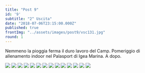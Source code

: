 ```yaml
---
title: "Post 9"
id: '9'
subtitle: "2^ Uscita"
date: "2018-07-06T23:15:00.000Z"
published: true
frontImg: "../assets/images/post9/vsc131.jpg"
round: 1
---
```


Nemmeno la pioggia ferma il duro lavoro del Camp.
Pomeriggio di allenamento indoor nel Palasport di Igea Marina.
A dopo.

![](../assets/images/post9/vsc117.jpg)
![](../assets/images/post9/vsc118.jpg)
![](../assets/images/post9/vsc119.jpg)
![](../assets/images/post9/vsc120.jpg)
![](../assets/images/post9/vsc121.jpg)
![](../assets/images/post9/vsc122.jpg)
![](../assets/images/post9/vsc123.jpg)
![](../assets/images/post9/vsc124.jpg)
![](../assets/images/post9/vsc125.jpg)
![](../assets/images/post9/vsc126.jpg)
![](../assets/images/post9/vsc127.jpg)
![](../assets/images/post9/vsc128.jpg)
![](../assets/images/post9/vsc129.jpg)
![](../assets/images/post9/vsc130.jpg)
